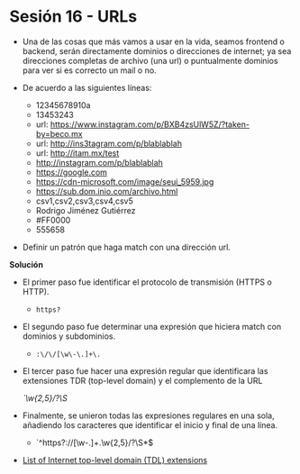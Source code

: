 # Sesión 16 - URLs

* Una de las cosas que más vamos a usar en la vida, seamos frontend o backend, serán directamente dominios o direcciones de internet; ya sea direcciones completas de archivo (una url) o puntualmente dominios para ver si es correcto un mail o no.

* De acuerdo a las siguientes líneas:

	* 12345678910a
	* 13453243
	* url: https://www.instagram.com/p/BXB4zsUlW5Z/?taken-by=beco.mx 
	* url: http://ins3tagram.com/p/blablablah
	* url: http://itam.mx/test
	* http://instagram.com/p/blablablah
	* https://google.com
	* https://cdn-microsoft.com/image/seui_5959.jpg
	* https://sub.dom.inio.com/archivo.html
	* csv1,csv2,csv3,csv4,csv5
	* Rodrigo Jiménez Gutiérrez
	* #FF0000
	* 555658

* Definir un patrón que haga match con una dirección url.

**Solución**

* El primer paso fue identificar el protocolo de transmisión (HTTPS o HTTP).

	* `https?`

* El segundo paso fue determinar una expresión que hiciera match con dominios y subdominios.

	* `:\/\/[\w\-\.]+\.`

* El tercer paso fue hacer una expresión regular que identificara las extensiones TDR (top-level domain) y el complemento de la URL

	*`\w{2,5}\/?\S*

* Finalmente, se unieron todas las expresiones regulares en una sola, añadiendo los caracteres que identificar el inicio y final de una línea.

	* `^https?:\/\/[\w\-\.]+\.\w{2,5}\/?\S*$

* [List of Internet top-level domain (TDL) extensions](https://en.wikipedia.org/wiki/List_of_Internet_top-level_domains#G_2 "List of Internet top-level domain (TDL) extensions") 